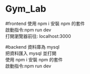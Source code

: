 # Gym_Lab

#frontend
使用 npm i 安裝 npm 的套件<br>
啟動指令:npm run dev<br>
打開瀏覽器前往: localhost:3000 <br>

#backend
資料庫為 mysql<br>
把資料匯入 mysql 並打開<br>
使用 npm i 安裝 npm 的套件<br>
啟動指令:npm run dev<br>

